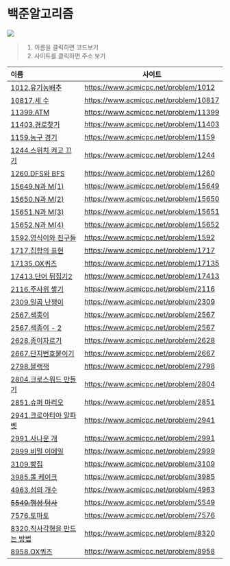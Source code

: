 # 백준알고리즘

![](https://d2gd6pc034wcta.cloudfront.net/images/logo@2x.png)

> 1. 이름을 클릭하면 코드보기
> 2. 사이트를 클릭하면 주소 보기

| 이름                                                         | 사이트                                |
| :----------------------------------------------------------- | ------------------------------------- |
| [1012.유기농배추](https://gitlab.com/kastori1990/algo/-/blob/master/baek/baek1012.java) | https://www.acmicpc.net/problem/1012  |
| [10817.세 수](https://gitlab.com/kastori1990/algo/-/blob/master/baek/baek10817.java) | https://www.acmicpc.net/problem/10817 |
| [11399.ATM ](https://gitlab.com/kastori1990/algo/-/blob/master/baek/baek11399.java) | https://www.acmicpc.net/problem/11399 |
| [11403.경로찾기](https://gitlab.com/kastori1990/algo/-/blob/master/baek/baek11403.java) | https://www.acmicpc.net/problem/11403 |
| [1159.농구 경기](https://gitlab.com/kastori1990/algo/-/blob/master/baek/baek11403.java) | https://www.acmicpc.net/problem/1159  |
| [1244.스위치 켜고 끄기](https://gitlab.com/kastori1990/algo/-/blob/master/baek/baek1244.java) | https://www.acmicpc.net/problem/1244  |
| [1260.DFS와 BFS](https://gitlab.com/kastori1990/algo/-/blob/master/baek/baek1260.java) | https://www.acmicpc.net/problem/1260  |
| [15649.N과 M(1)](https://gitlab.com/kastori1990/algo/-/blob/master/baek/baek15649.java) | https://www.acmicpc.net/problem/15649 |
| [15650.N과 M(2)](https://gitlab.com/kastori1990/algo/-/blob/master/baek/baek15650.java) | https://www.acmicpc.net/problem/15650 |
| [15651.N과 M(3)](https://gitlab.com/kastori1990/algo/-/blob/master/baek/baek15651.java) | https://www.acmicpc.net/problem/15651 |
| [15652.N과 M(4)](https://gitlab.com/kastori1990/algo/-/blob/master/baek/baek15652.java) | https://www.acmicpc.net/problem/15652 |
| [1592.영식이와 친구들](https://gitlab.com/kastori1990/algo/-/blob/master/baek/baek1592.java) | https://www.acmicpc.net/problem/1592  |
| [1717.집합의 표현](https://gitlab.com/kastori1990/algo/-/blob/master/baek/baek1717.java) | https://www.acmicpc.net/problem/1717  |
| [17135.OX퀴즈](https://gitlab.com/kastori1990/algo/-/blob/master/baek/baek17135.java) | https://www.acmicpc.net/problem/17135  |
| [17413.단어 뒤집기2](https://gitlab.com/kastori1990/algo/-/blob/master/baek/baek17413.java) | https://www.acmicpc.net/problem/17413 |
| [2116.주사위 쌓기](https://gitlab.com/kastori1990/algo/-/blob/master/baek/baek2116.java) | https://www.acmicpc.net/problem/2116  |
| [2309.일곱 난쟁이](https://gitlab.com/kastori1990/algo/-/blob/master/baek/baek2309.java) | https://www.acmicpc.net/problem/2309  |
 [2567.색종이](https://gitlab.com/kastori1990/algo/-/blob/master/baek/baek2563.java) | https://www.acmicpc.net/problem/2567  |
| [2567.색종이 - 2](https://gitlab.com/kastori1990/algo/-/blob/master/baek/baek2567.java) | https://www.acmicpc.net/problem/2567  |
| [2628.종이자르기](https://gitlab.com/kastori1990/algo/-/blob/master/baek/baek2628.java) | https://www.acmicpc.net/problem/2628  |
| [2667.단지번호붙이기](https://gitlab.com/kastori1990/algo/-/blob/master/baek/baek2667.java) | https://www.acmicpc.net/problem/2667  |
| [2798.블랙잭](https://gitlab.com/kastori1990/algo/-/blob/master/baek/baek2798.java) | https://www.acmicpc.net/problem/2798  |
| [2804.크로스워드 만들기](https://gitlab.com/kastori1990/algo/-/blob/master/baek/baek2804.java) | https://www.acmicpc.net/problem/2804  |
| [2851.슈퍼 마리오](https://gitlab.com/kastori1990/algo/-/blob/master/baek/baek2851.java) | https://www.acmicpc.net/problem/2851  |
| [2941.크로아티아 알파벳](https://gitlab.com/kastori1990/algo/-/blob/master/baek/baek2941.java) | https://www.acmicpc.net/problem/2941  |
| [2991.사나운 개](https://gitlab.com/kastori1990/algo/-/blob/master/baek/baek2991.java) | https://www.acmicpc.net/problem/2991  |
| [2999.비밀 이메일](https://gitlab.com/kastori1990/algo/-/blob/master/baek/baek2999.java) | https://www.acmicpc.net/problem/2999  |
| [3109.빵집](https://gitlab.com/kastori1990/algo/-/blob/master/baek/baek3109.java) | https://www.acmicpc.net/problem/3109 |
| [3985.롤 케이크](https://gitlab.com/kastori1990/algo/-/blob/master/baek/baek3985.java) | https://www.acmicpc.net/problem/3985  |
| [4963.섬의 개수](https://gitlab.com/kastori1990/algo/-/blob/master/baek/baek4963.java) | https://www.acmicpc.net/problem/4963  |
| ~~[5549.행성 탐사](https://gitlab.com/kastori1990/algo/-/blob/master/baek/baek5549.java)~~ | https://www.acmicpc.net/problem/5549  |
| [7576.토마토](https://gitlab.com/kastori1990/algo/-/blob/master/baek/baek7576.java) | https://www.acmicpc.net/problem/7576  |
| [8320.직사각형을 만드는 방법](https://gitlab.com/kastori1990/algo/-/blob/master/baek/baek8320.java) | https://www.acmicpc.net/problem/8320  |
| [8958.OX퀴즈](https://gitlab.com/kastori1990/algo/-/blob/master/baek/baek8958.java) | https://www.acmicpc.net/problem/8958  |

